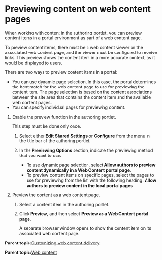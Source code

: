 # Previewing content on web content pages 

When working with content in the authoring portlet, you can preview content items in a portal environment as part of a web content page.

To preview content items, there must be a web content viewer on the associated web content page, and the viewer must be configured to receive links. This preview shows the content item in a more accurate context, as it would be displayed to users.

There are two ways to preview content items in a portal:

-   You can use dynamic page selection. In this case, the portal determines the best match for the web content page to use for previewing the content item. The page selection is based on the content associations between the site area that contains the content item and the available web content pages.
-   You can specify individual pages for previewing content.

1.  Enable the preview function in the authoring portlet.

    This step must be done only once.

    1.  Select either **Edit Shared Settings** or **Configure** from the menu in the title bar of the authoring portlet.

    2.  In the **Previewing Options** section, indicate the previewing method that you want to use.

        -   To use dynamic page selection, select **Allow authors to preview content dynamically in a Web Content portal page**.
        -   To preview content items on specific pages, select the pages to use for previewing from the list with the following heading: **Allow authors to preview content in the local portal pages**.
2.  Preview the content as a web content page.

    1.  Select a content item in the authoring portlet.

    2.  Click **Preview**, and then select **Preview as a Web Content portal page**.

        A separate browser window opens to show the content item on its associated web content page.


**Parent topic:**[Customizing web content delivery ](../wcm/wcm_delivery_custom.md)

**Parent topic:**[Web content ](../practitioner_studio/web_content.md)


